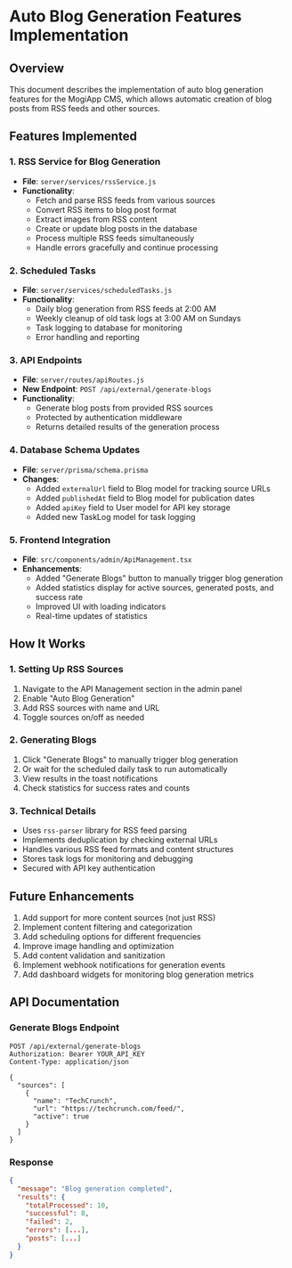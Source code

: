 # Auto Blog Generation Features Implementation

## Overview

This document describes the implementation of auto blog generation features for the MogiApp CMS, which allows automatic creation of blog posts from RSS feeds and other sources.

## Features Implemented

### 1. RSS Service for Blog Generation

-   **File**: `server/services/rssService.js`
-   **Functionality**:
    -   Fetch and parse RSS feeds from various sources
    -   Convert RSS items to blog post format
    -   Extract images from RSS content
    -   Create or update blog posts in the database
    -   Process multiple RSS feeds simultaneously
    -   Handle errors gracefully and continue processing

### 2. Scheduled Tasks

-   **File**: `server/services/scheduledTasks.js`
-   **Functionality**:
    -   Daily blog generation from RSS feeds at 2:00 AM
    -   Weekly cleanup of old task logs at 3:00 AM on Sundays
    -   Task logging to database for monitoring
    -   Error handling and reporting

### 3. API Endpoints

-   **File**: `server/routes/apiRoutes.js`
-   **New Endpoint**: `POST /api/external/generate-blogs`
-   **Functionality**:
    -   Generate blog posts from provided RSS sources
    -   Protected by authentication middleware
    -   Returns detailed results of the generation process

### 4. Database Schema Updates

-   **File**: `server/prisma/schema.prisma`
-   **Changes**:
    -   Added `externalUrl` field to Blog model for tracking source URLs
    -   Added `publishedAt` field to Blog model for publication dates
    -   Added `apiKey` field to User model for API key storage
    -   Added new TaskLog model for task logging

### 5. Frontend Integration

-   **File**: `src/components/admin/ApiManagement.tsx`
-   **Enhancements**:
    -   Added "Generate Blogs" button to manually trigger blog generation
    -   Added statistics display for active sources, generated posts, and success rate
    -   Improved UI with loading indicators
    -   Real-time updates of statistics

## How It Works

### 1. Setting Up RSS Sources

1. Navigate to the API Management section in the admin panel
2. Enable "Auto Blog Generation"
3. Add RSS sources with name and URL
4. Toggle sources on/off as needed

### 2. Generating Blogs

1. Click "Generate Blogs" to manually trigger blog generation
2. Or wait for the scheduled daily task to run automatically
3. View results in the toast notifications
4. Check statistics for success rates and counts

### 3. Technical Details

-   Uses `rss-parser` library for RSS feed parsing
-   Implements deduplication by checking external URLs
-   Handles various RSS feed formats and content structures
-   Stores task logs for monitoring and debugging
-   Secured with API key authentication

## Future Enhancements

1. Add support for more content sources (not just RSS)
2. Implement content filtering and categorization
3. Add scheduling options for different frequencies
4. Improve image handling and optimization
5. Add content validation and sanitization
6. Implement webhook notifications for generation events
7. Add dashboard widgets for monitoring blog generation metrics

## API Documentation

### Generate Blogs Endpoint

```
POST /api/external/generate-blogs
Authorization: Bearer YOUR_API_KEY
Content-Type: application/json

{
  "sources": [
    {
      "name": "TechCrunch",
      "url": "https://techcrunch.com/feed/",
      "active": true
    }
  ]
}
```

### Response

```json
{
  "message": "Blog generation completed",
  "results": {
    "totalProcessed": 10,
    "successful": 8,
    "failed": 2,
    "errors": [...],
    "posts": [...]
  }
}
```
